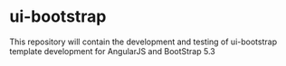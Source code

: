 # ui-bootstrap
This repository will contain the development and testing of ui-bootstrap template development for AngularJS and BootStrap 5.3
